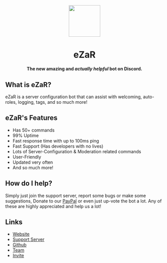 <h2 align="center">
  <img src="https://cdn.discordapp.com/attachments/911196753863262218/964630065570779166/eZaR_Green.png" height='100px' width='100px'>
</h2>

<h1 align="center">eZaR</h1>
<h4 align="center">The new amazing and <em>actually helpful</em> bot on Discord.</h4>

<h2>What is eZaR?</h2>
<p>eZaR is a server configuration bot that can assist with welcoming, auto-roles, logging, tags, and so much more!<p>

<h2>eZaR's Features</h2>
<ul>
	<li>Has 50+ commands</li>
	<li>99% Uptime</li>
	<li>Fast response time with up to 100ms ping</li>
	<li>Fast Support (Has developers with no lives)</li>
	<li>Lots of Server-Configuration & Moderation related commands</li>
	<li>User-Friendly</li>
	<li>Updated very often</li>
	<li>And so much more!</li>
</ul>

<h2>How do I help?</h2>
<p>Simply just join the support server, report some bugs or make some suggestions, Donate to our <a href="https://paypal.me/realShamlol">PayPal</a> or even just up-vote the bot a lot. Any of these are highly appreciated and help us a lot!</p>

<h2>Links</h2>
<ul>
	<li><a href="https://ezar.shamdev.xyz">Website</a></li>
	<li><a href="https://ezar.shamdev.xyz/discord">Support Server</a></li>
	<li><a href="https://github.com/eZaR-Bot">Github</a></li>
	<li><a href="https://ezar.shamdev.xyz/team">Team</a></li>
	<li><a href="https://discord.com/oauth2/authorize?client_id=906816722676371496&scope=bot+applications.commands&permissions=534722768119">Invite</a></li>
</ul>

